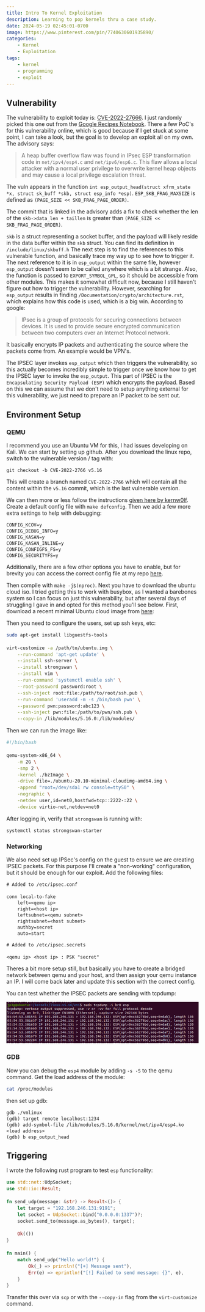 ```yaml
---
title: Intro To Kernel Exploitation
description: Learning to pop kernels thru a case study.
date: 2024-05-19 02:45:01-0700
image: https://www.pinterest.com/pin/7740630601935890/
categories:
    - Kernel
    - Exploitation
tags:
    - kernel
    - programming
    - exploit
---
```


## Vulnerability

The vulnerability to exploit today is: [CVE-2022-27666](https://nvd.nist.gov/vuln/detail/CVE-2022-27666).
I just randomly picked this one out from the [Google Recipes Notebook](https://docs.google.com/document/d/1a9uUAISBzw3ur1aLQqKc5JOQLaJYiOP5pe_B4xCT1KA/edit#heading=h.9c6s9d5wfjju).
There a few PoC's for this vulnerability online, which is good because if I get stuck at some point, I can take a look, but the goal is to develop an exploit all on my own.
The advisory says:

> A heap buffer overflow flaw was found in IPsec ESP transformation code in `net/ipv4/esp4.c` and `net/ipv6/esp6.c`.
> This flaw allows a local attacker with a normal user privilege to overwrite kernel heap objects and may cause a local privilege escalation threat.

The vuln appears in the function `int esp_output_head(struct xfrm_state *x, struct sk_buff *skb, struct esp_info *esp)`.
`ESP_SKB_FRAG_MAXSIZE` is defined as `(PAGE_SIZE << SKB_FRAG_PAGE_ORDER)`.

The commit that is linked in the advisory adds a fix to check whether the len of the `skb->data_len + taillen` is greater than `(PAGE_SIZE << SKB_FRAG_PAGE_ORDER)`.

`skb` is a struct representing a socket buffer, and the payload will likely reside in the data buffer within the `skb` struct.
You can find its definition in `/include/linux/skbuff.h`
The next step is to find the references to this vulnerable function, and basically trace my way up to see how to trigger it.
The next reference to it is in `esp_output` within the same file, however `esp_output` doesn't seem to be called anywhere which is a bit strange.
Also, the function is passed to `EXPORT_SYMBOL_GPL`, so it should be accessible from other modules.
This makes it somewhat difficult now, because I still haven't figure out how to trigger the vulnerability.
However, searching for `esp_output` results in finding `/Documentation/crypto/architecture.rst`, which explains how this code is used, which is a big win.
According to google:

> IPsec is a group of protocols for securing connections between devices.
> It is used to provide secure encrypted communication between two computers over an Internet Protocol network.

It basically encrypts IP packets and authenticating the source where the packets come from.
An example would be VPN's.

The IPSEC layer invokes `esp_output` which then triggers the vulnerability, so this actually becomes incredibly simple to trigger once we know how to get the IPSEC layer to invoke the `esp_output`.
This part of IPSEC is the `Encapsulating Security Payload (ESP)` which encrypts the payload.
Based on this we can assume that we don't need to setup anything external for this vulnerability, we just need to prepare an IP packet to be sent out.


## Environment Setup

### QEMU

I recommend you use an Ubuntu VM for this, I had issues developing on Kali.
We can start by setting up github.
After you download the linux repo, switch to the vulnerable version / tag with:

```
git checkout -b CVE-2022-2766 v5.16
```
This will create a branch named `CVE-2022-2766` which will contain all the content within the `v5.16` commit, which is the last vulnerable version.

We can then more or less follow the instructions [given here by kernw0lf](https://kernw0lf.github.io/posts/qemu_debug/).
Create a default config file with `make defconfig`.
Then we add a few more extra settings to help with debugging:

```
CONFIG_KCOV=y
CONFIG_DEBUG_INFO=y
CONFIG_KASAN=y
CONFIG_KASAN_INLINE=y
CONFIG_CONFIGFS_FS=y
CONFIG_SECURITYFS=y
```

Additionally, there are a few other options you have to enable, but for brevity you can access the correct config file at my repo [here](https://github.com/).

Then compile with `make -j$(nproc)`.
Next you have to download the ubuntu cloud iso.
I tried getting this to work with busybox, as I wanted a barebones system so I can focus on just this vulnerability, but after several days of struggling I gave in and opted for this method you'll see below.
First, download a recent minimal Ubuntu cloud image from [here](https://cloud-images.ubuntu.com/minimal/releases/): 

Then you need to configure the users, set up ssh keys, etc:

```bash
sudo apt-get install libguestfs-tools

virt-customize -a /path/to/ubuntu.img \
    --run-command 'apt-get update' \
    --install ssh-server \
    --install strongswan \
    --install vim \
    --run-command 'systemctl enable ssh' \
    --root-password password:root \
    --ssh-inject root:file:/path/to/root/ssh.pub \
    --run-command 'useradd -m -s /bin/bash pwn' \
    --password pwn:password:abc123 \
    --ssh-inject pwn:file:/path/to/pwn/ssh.pub \
    --copy-in /lib/modules/5.16.0:/lib/modules/
```

Then we can run the image like:

```bash
#!/bin/bash

qemu-system-x86_64 \
	-m 2G \
	-smp 2 \
	-kernel ./bzImage \
	-drive file=./ubuntu-20.10-minimal-cloudimg-amd64.img \
	-append "root=/dev/sda1 rw console=ttyS0" \
	-nographic \
	-netdev user,id=net0,hostfwd=tcp::2222-:22 \
	-device virtio-net,netdev=net0
```

After logging in, verify that `strongswan` is running with:

```bash
systemctl status strongswan-starter
```

### Networking

We also need set up IPSec's config on the guest to ensure we are creating IPSEC packets.
For this purpose I'll create a "non-working" configuration, but it should be enough for our exploit.
Add the following files:

```
# Added to /etc/ipsec.conf

conn local-to-fake
    left=<qemu ip>
    right=<host ip>
    leftsubnet=<qemu subnet>
    rightsubnet=<host subnet>
    authby=secret
    auto=start
```

```
# Added to /etc/ipsec.secrets

<qemu ip> <host ip> : PSK "secret"
```
Theres a bit more setup still, but basically you have to create a bridged network between qemu and your host, and then assign your qemu instance an IP.
I will come back later and update this section with the correct config.

You can test whether the IPSEC packets are sending with tcpdump:

![ESP Packets captured with tcpdump](img/1.PNG)

### GDB

Now you can debug the `esp4` module by adding `-s -S` to the qemu command.
Get the load address of the module:

```bash
cat /proc/modules
```

then set up gdb:

```
gdb ./vmlinux
(gdb) target remote localhost:1234
(gdb) add-symbol-file /lib/modules/5.16.0/kernel/net/ipv4/esp4.ko <load address>
(gdb) b esp_output_head
```


## Triggering

I wrote the following rust program to test `esp` functionality:

```rust
use std::net::UdpSocket;
use std::io::Result;

fn send_udp(message: &str) -> Result<()> {
    let target = "192.168.246.131:9191";
    let socket = UdpSocket::bind("0.0.0.0:1337")?;
    socket.send_to(message.as_bytes(), target);

    Ok(())
}

fn main() {
    match send_udp("Hello world!") {
        Ok(_) => println!("[+] Message sent"),
        Err(e) => eprintln!("[!] Failed to send message: {}", e),
    }
}
```

Transfer this over via `scp` or with the `--copy-in` flag from the `virt-customize` command.
